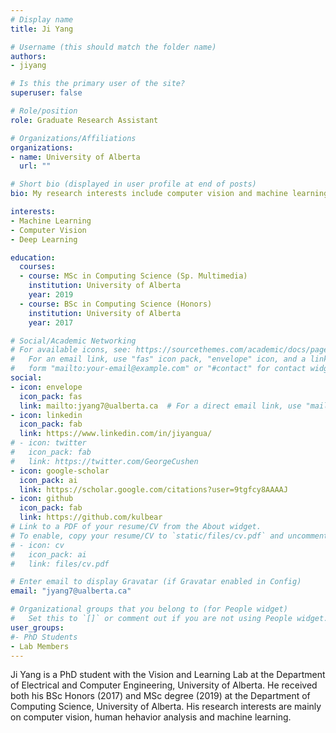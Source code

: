 ```yaml
---
# Display name
title: Ji Yang

# Username (this should match the folder name)
authors:
- jiyang

# Is this the primary user of the site?
superuser: false

# Role/position
role: Graduate Research Assistant

# Organizations/Affiliations
organizations:
- name: University of Alberta
  url: ""

# Short bio (displayed in user profile at end of posts)
bio: My research interests include computer vision and machine learning.

interests:
- Machine Learning
- Computer Vision
- Deep Learning

education:
  courses:
  - course: MSc in Computing Science (Sp. Multimedia)
    institution: University of Alberta
    year: 2019
  - course: BSc in Computing Science (Honors)
    institution: University of Alberta
    year: 2017

# Social/Academic Networking
# For available icons, see: https://sourcethemes.com/academic/docs/page-builder/#icons
#   For an email link, use "fas" icon pack, "envelope" icon, and a link in the
#   form "mailto:your-email@example.com" or "#contact" for contact widget.
social:
- icon: envelope
  icon_pack: fas
  link: mailto:jyang7@ualberta.ca  # For a direct email link, use "mailto:test@example.org".
- icon: linkedin
  icon_pack: fab
  link: https://www.linkedin.com/in/jiyangua/
# - icon: twitter
#   icon_pack: fab
#   link: https://twitter.com/GeorgeCushen
- icon: google-scholar
  icon_pack: ai
  link: https://scholar.google.com/citations?user=9tgfcy8AAAAJ
- icon: github
  icon_pack: fab
  link: https://github.com/kulbear
# Link to a PDF of your resume/CV from the About widget.
# To enable, copy your resume/CV to `static/files/cv.pdf` and uncomment the lines below.
# - icon: cv
#   icon_pack: ai
#   link: files/cv.pdf

# Enter email to display Gravatar (if Gravatar enabled in Config)
email: "jyang7@ualberta.ca"

# Organizational groups that you belong to (for People widget)
#   Set this to `[]` or comment out if you are not using People widget.
user_groups:
#- PhD Students
- Lab Members
---
```


Ji Yang is a PhD student with the Vision and Learning Lab at the
Department of Electrical and Computer Engineering, University of Alberta.
He received both his BSc Honors (2017) and MSc degree (2019) at the
Department of Computing Science, University of Alberta.
His research interests are mainly on computer vision, human hehavior
analysis and machine learning.